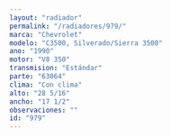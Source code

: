 ```yaml
---
layout: "radiador"
permalink: "/radiadores/979/"
marca: "Chevrolet"
modelo: "C3500, Silverado/Sierra 3500"
ano: "1990"
motor: "V8 350"
transmision: "Estándar"
parte: "63064"
clima: "Con clima"
alto: "28 5/16"
ancho: "17 1/2"
observaciones: ""
id: "979"
---
```


